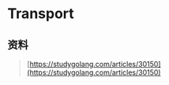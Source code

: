 # Transport

## 资料

> [https://studygolang.com/articles/30150](https://studygolang.com/articles/30150)



